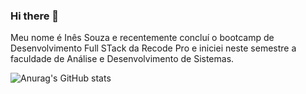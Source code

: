 ### Hi there 👋

Meu nome é Inês Souza e recentemente concluí o bootcamp de Desenvolvimento Full STack da Recode Pro e iniciei neste semestre a faculdade de Análise e Desenvolvimento de Sistemas. 


![Anurag's GitHub stats](https://github-readme-stats.vercel.app/api?username=inesdev&show_icons=true&theme=radical)

